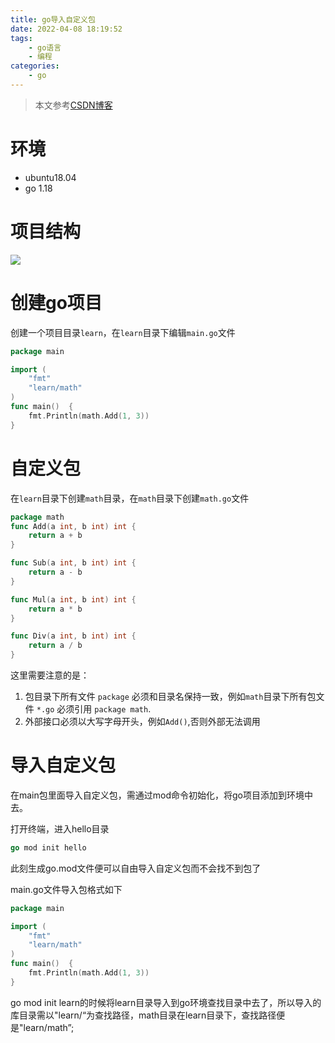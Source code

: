 ```yaml
---
title: go导入自定义包
date: 2022-04-08 18:19:52
tags:
    - go语言
    - 编程
categories:
    - go
---
```


> 本文参考[CSDN博客](https://blog.csdn.net/deroy/article/details/123021040)

# 环境

- ubuntu18.04
- go 1.18

<!--more-->

# 项目结构

![](http://img.singhe.art/architecture.png)



# 创建go项目

创建一个项目目录`learn`，在`learn`目录下编辑`main.go`文件

```go
package main

import (
	"fmt"
	"learn/math"
)
func main()  {
	fmt.Println(math.Add(1, 3))
}
```



# 自定义包

在`learn`目录下创建`math`目录，在`math`目录下创建`math.go`文件

```go
package math
func Add(a int, b int) int {
	return a + b
}

func Sub(a int, b int) int {
	return a - b	
}

func Mul(a int, b int) int {
	return a * b
}

func Div(a int, b int) int {
	return a / b
}
```

这里需要注意的是：

1. 包目录下所有文件 `package` 必须和目录名保持一致，例如`math`目录下所有包文件 `*.go` 必须引用 `package math`.
2. 外部接口必须以大写字母开头，例如`Add()`,否则外部无法调用



# 导入自定义包

在main包里面导入自定义包，需通过mod命令初始化，将go项目添加到环境中去。

打开终端，进入hello目录

```go
go mod init hello
```

此刻生成go.mod文件便可以自由导入自定义包而不会找不到包了



main.go文件导入包格式如下

```go
package main

import (
	"fmt"
	"learn/math"
)
func main()  {
	fmt.Println(math.Add(1, 3))
}
```

go mod init learn的时候将learn目录导入到go环境查找目录中去了，所以导入的库目录需以"learn/“为查找路径，math目录在learn目录下，查找路径便是"learn/math”;

